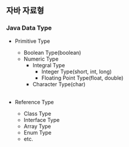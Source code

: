 ## 자바 자료형

### Java Data Type
- Primitive Type
    - Boolean Type(boolean)
    - Numeric Type
        - Integral Type
            - Integer Type(short, int, long)
            - Floating Point Type(float, double)
        - Character Type(char)
<br></br>

- Reference Type
    - Class Type
    - Interface Type
    - Array Type
    - Enum Type
    - etc.
